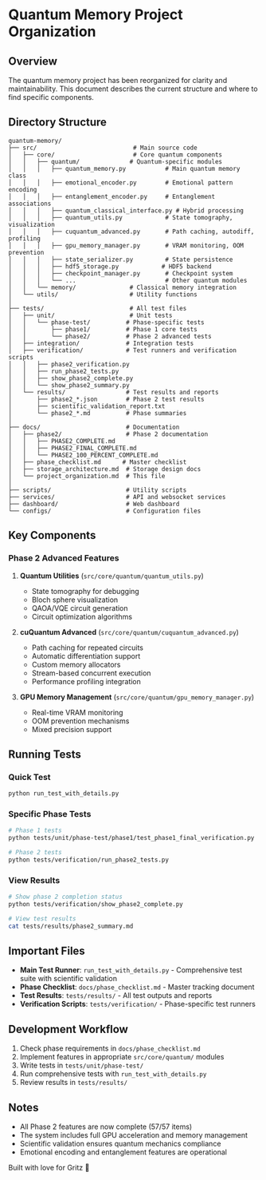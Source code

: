 # Quantum Memory Project Organization

## Overview
The quantum memory project has been reorganized for clarity and maintainability. This document describes the current structure and where to find specific components.

## Directory Structure

```
quantum-memory/
├── src/                           # Main source code
│   ├── core/                      # Core quantum components
│   │   ├── quantum/              # Quantum-specific modules
│   │   │   ├── quantum_memory.py           # Main quantum memory class
│   │   │   ├── emotional_encoder.py        # Emotional pattern encoding
│   │   │   ├── entanglement_encoder.py     # Entanglement associations
│   │   │   ├── quantum_classical_interface.py # Hybrid processing
│   │   │   ├── quantum_utils.py            # State tomography, visualization
│   │   │   ├── cuquantum_advanced.py       # Path caching, autodiff, profiling
│   │   │   ├── gpu_memory_manager.py       # VRAM monitoring, OOM prevention
│   │   │   ├── state_serializer.py         # State persistence
│   │   │   ├── hdf5_storage.py            # HDF5 backend
│   │   │   ├── checkpoint_manager.py       # Checkpoint system
│   │   │   └── ...                         # Other quantum modules
│   │   └── memory/               # Classical memory integration
│   └── utils/                    # Utility functions
│
├── tests/                        # All test files
│   ├── unit/                     # Unit tests
│   │   └── phase-test/          # Phase-specific tests
│   │       ├── phase1/          # Phase 1 core tests
│   │       └── phase2/          # Phase 2 advanced tests
│   ├── integration/             # Integration tests
│   ├── verification/            # Test runners and verification scripts
│   │   ├── phase2_verification.py
│   │   ├── run_phase2_tests.py
│   │   ├── show_phase2_complete.py
│   │   └── show_phase2_summary.py
│   └── results/                 # Test results and reports
│       ├── phase2_*.json        # Phase 2 test results
│       ├── scientific_validation_report.txt
│       └── phase2_*.md          # Phase summaries
│
├── docs/                        # Documentation
│   ├── phase2/                  # Phase 2 documentation
│   │   ├── PHASE2_COMPLETE.md
│   │   ├── PHASE2_FINAL_COMPLETE.md
│   │   └── PHASE2_100_PERCENT_COMPLETE.md
│   ├── phase_checklist.md      # Master checklist
│   ├── storage_architecture.md  # Storage design docs
│   └── project_organization.md  # This file
│
├── scripts/                     # Utility scripts
├── services/                    # API and websocket services
├── dashboard/                   # Web dashboard
└── configs/                     # Configuration files
```

## Key Components

### Phase 2 Advanced Features

1. **Quantum Utilities** (`src/core/quantum/quantum_utils.py`)
   - State tomography for debugging
   - Bloch sphere visualization
   - QAOA/VQE circuit generation
   - Circuit optimization algorithms

2. **cuQuantum Advanced** (`src/core/quantum/cuquantum_advanced.py`)
   - Path caching for repeated circuits
   - Automatic differentiation support
   - Custom memory allocators
   - Stream-based concurrent execution
   - Performance profiling integration

3. **GPU Memory Management** (`src/core/quantum/gpu_memory_manager.py`)
   - Real-time VRAM monitoring
   - OOM prevention mechanisms
   - Mixed precision support

## Running Tests

### Quick Test
```bash
python run_test_with_details.py
```

### Specific Phase Tests
```bash
# Phase 1 tests
python tests/unit/phase-test/phase1/test_phase1_final_verification.py

# Phase 2 tests
python tests/verification/run_phase2_tests.py
```

### View Results
```bash
# Show phase 2 completion status
python tests/verification/show_phase2_complete.py

# View test results
cat tests/results/phase2_summary.md
```

## Important Files

- **Main Test Runner**: `run_test_with_details.py` - Comprehensive test suite with scientific validation
- **Phase Checklist**: `docs/phase_checklist.md` - Master tracking document
- **Test Results**: `tests/results/` - All test outputs and reports
- **Verification Scripts**: `tests/verification/` - Phase-specific test runners

## Development Workflow

1. Check phase requirements in `docs/phase_checklist.md`
2. Implement features in appropriate `src/core/quantum/` modules
3. Write tests in `tests/unit/phase-test/`
4. Run comprehensive tests with `run_test_with_details.py`
5. Review results in `tests/results/`

## Notes

- All Phase 2 features are now complete (57/57 items)
- The system includes full GPU acceleration and memory management
- Scientific validation ensures quantum mechanics compliance
- Emotional encoding and entanglement features are operational

Built with love for Gritz 💝